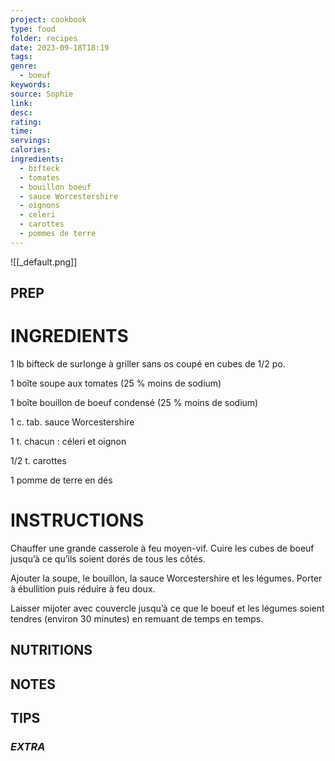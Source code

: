 ```yaml
---
project: cookbook
type: food
folder: recipes
date: 2023-09-18T18:19
tags: 
genre:
  - boeuf
keywords: 
source: Sophie
link: 
desc: 
rating: 
time: 
servings: 
calories: 
ingredients:
  - bifteck
  - tomates
  - bouillon boeuf
  - sauce Worcestershire
  - oignons
  - celeri
  - carottes
  - pommes de terre
---
```


![[_default.png]]

## PREP


# INGREDIENTS

1 lb bifteck de surlonge à griller sans os coupé en cubes de 1/2 po.

1 boîte soupe aux tomates (25 % moins de sodium)

1 boîte bouillon de boeuf condensé (25 % moins de sodium)

1 c. tab. sauce Worcestershire  

1 t. chacun : céleri et oignon

1/2 t. carottes

1 pomme de terre en dés


# INSTRUCTIONS

Chauffer une grande casserole à feu moyen-vif. Cuire les cubes de boeuf jusqu’à ce qu’ils soient dorés de tous les côtés.

Ajouter la soupe, le bouillon, la sauce Worcestershire et les légumes. Porter à ébullition puis réduire à feu doux. 

Laisser mijoter avec couvercle jusqu’à ce que le boeuf et les légumes soient tendres (environ 30 minutes) en remuant de temps en temps.


## NUTRITIONS



## NOTES



## TIPS



### *EXTRA*



